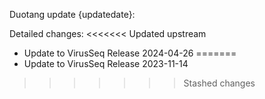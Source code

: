 Duotang update {updatedate}:  

Detailed changes:
<<<<<<< Updated upstream
* Update to VirusSeq Release 2024-04-26 
=======
* Update to VirusSeq Release 2023-11-14 
>>>>>>> Stashed changes

